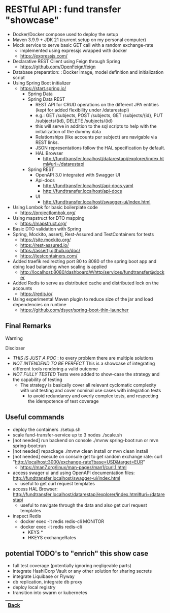 # RESTful API : fund transfer "showcase"

- Docker/Docker compose used to deploy the setup
- Maven 3.9.9 + JDK 21 (current setup on my personal computer)
- Mock service to serve basic GET call with a random exchange-rate
  - implemented using expressjs wrapped with docker
  - <https://expressjs.com/>
- Declarative REST Client using Feign through Spring
  - <https://github.com/OpenFeign/feign>
- Database preparation: : Docker image, model definition and initialization script
- Using Spring Boot initializer
  - <https://start.spring.io/>
    - Spring Data
    - Spring Data REST
      - REST API for CRUD operations on the different JPA entities (kept for added flexibility under /datarestapi)
      - e.g.: GET /subjects, POST /subjects, GET /subjects/{id}, PUT /subjects/{id}, DELETE /subjects/{id}
      - this will serve in addition to the sql scripts to help with the initialization of the dummy data
      - Relationships (like accounts per subject) are navigable via REST links.
      - JSON representations follow the HAL specification by default.
      - HAL Browser
        - <http://fundtransfer.localhost/datarestapi/explorer/index.html#uri=/datarestapi>
    - Spring REST
      - OpenAPI 3.0 integrated with Swagger UI
      - Api-docs
        - <http://fundtransfer.localhost/api-docs.yaml>
        - <http://fundtransfer.localhost/api-docs>
      - UI
        - <http://fundtransfer.localhost/swagger-ui/index.html>
- Using Lombok for basic boilerplate code
  - <https://projectlombok.org/>
- Using mapstruct for DTO mapping
  - <https://mapstruct.org/>
- Basic DTO validation with Spring
- Spring, Mockito, assertj, Rest-Assured and TestContainers for tests
  - <https://site.mockito.org/>
  - <https://rest-assured.io/>
  - <https://assertj.github.io/doc/>
  - <https://testcontainers.com/>
- Added traefik redirecting port 80 to 8080 of the spring boot app and doing load balancing when scaling is applied
  - <http://localhost:8080/dashboard/#/http/services/fundtransfer@docker>
- Added Redis to serve as distributed cache and distributed lock on the accounts
  - <https://redis.io/>
- Using experimental Maven plugin to reduce size of the jar and load dependencies on runtime
  - <https://github.com/dsyer/spring-boot-thin-launcher>

## Final Remarks 

> [!WARNING]
> Discloser
> - *THIS IS JUST A POC* : to every problem there are multiple solutions 
> - *NOT INTENDEND TO BE PERFECT* This is a showcase of integrating different tools rendering a valid outcome
> - *NOT FULLY TESTED* Tests were added to show-case the strategy and the capability of testing
>   - The strategy is basically cover all relevant cyclomatic complexity with unit testing and cover nominal use cases with integration tests
>     - to avoid redundancy and overly complex tests, and respecting the idempotence of test coverage

## Useful commands

- deploy the containers ./setup.sh
- scale fund-transfer-service up to 3 nodes ./scale.sh
- [not needed] run backend on console ./mvnw spring-boot:run or mvn spring-boot:run
- [not needed] repackage ./mvnw clean install or mvn clean install
- [not needed] execute on console get to get random exchange rate: curl "<http://localhost:3000/exchange-rate?base=USD&target=EUR>"
  - <https://man7.org/linux/man-pages/man1/curl.1.html>
- access swager ui and using OpenAPI documentation files:  <http://fundtransfer.localhost/swagger-ui/index.html>
  - useful to get curl request templates
- access HAL Browser: <http://fundtransfer.localhost/datarestapi/explorer/index.html#uri=/datarestapi>
  - useful to navigate through the data and also get curl request templates
- inspect Redis
  - docker exec -it redis redis-cli MONITOR
  - docker exec -it redis redis-cli
    - KEYS *
    - HKEYS exchangeRates

## potential TODO's to "enrich" this show case

- full test coverage (potentially ignoring negligeable parts)
- integrate HashiCorp Vault or any other solution for sharing secrets
- integrate Liquibase or Flyway
- db replication, integrate db proxy
- deploy local registry
- transition into swarm or kubernetes

| [Back](../README.md)|
|--------|
